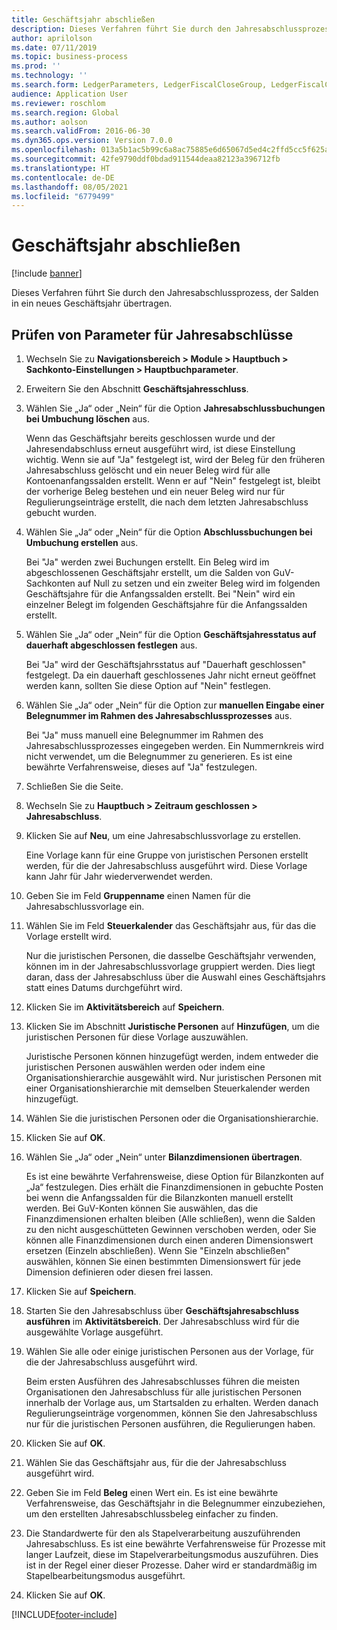```yaml
---
title: Geschäftsjahr abschließen
description: Dieses Verfahren führt Sie durch den Jahresabschlussprozess, der Salden in ein neues Geschäftsjahr übertragen.
author: aprilolson
ms.date: 07/11/2019
ms.topic: business-process
ms.prod: ''
ms.technology: ''
ms.search.form: LedgerParameters, LedgerFiscalCloseGroup, LedgerFiscalCloseAddLedger, SysLookupMultiSelectGrid, LedgerFiscalCloseRunGroup
audience: Application User
ms.reviewer: roschlom
ms.search.region: Global
ms.author: aolson
ms.search.validFrom: 2016-06-30
ms.dyn365.ops.version: Version 7.0.0
ms.openlocfilehash: 013a5b1ac5b99c6a8ac75885e6d65067d5ed4c2ffd5cc5f625a73963666c0a81
ms.sourcegitcommit: 42fe9790ddf0bdad911544deaa82123a396712fb
ms.translationtype: HT
ms.contentlocale: de-DE
ms.lasthandoff: 08/05/2021
ms.locfileid: "6779499"
---
```

# <a name="close-the-fiscal-year"></a>Geschäftsjahr abschließen

[!include [banner](../../includes/banner.md)]

Dieses Verfahren führt Sie durch den Jahresabschlussprozess, der Salden in ein neues Geschäftsjahr übertragen.


## <a name="validate-year-end-close-parameters"></a>Prüfen von Parameter für Jahresabschlüsse
1. Wechseln Sie zu **Navigationsbereich > Module > Hauptbuch > Sachkonto-Einstellungen > Hauptbuchparameter**.
2. Erweitern Sie den Abschnitt **Geschäftsjahresschluss**.
3. Wählen Sie „Ja“ oder „Nein“ für die Option **Jahresabschlussbuchungen bei Umbuchung löschen** aus.
    
    Wenn das Geschäftsjahr bereits geschlossen wurde und der Jahresendabschluss erneut ausgeführt wird, ist diese Einstellung wichtig. Wenn sie auf "Ja" festgelegt ist, wird der Beleg für den früheren Jahresabschluss gelöscht und ein neuer Beleg wird für alle Kontoenanfangssalden erstellt. Wenn er auf "Nein" festgelegt ist, bleibt der vorherige Beleg bestehen und ein neuer Beleg wird nur für Regulierungseinträge erstellt, die nach dem letzten Jahresabschluss gebucht wurden.

4. Wählen Sie „Ja“ oder „Nein“ für die Option **Abschlussbuchungen bei Umbuchung erstellen** aus.

    Bei "Ja" werden zwei Buchungen erstellt. Ein Beleg wird im abgeschlossenen Geschäftsjahr erstellt, um die Salden von GuV-Sachkonten auf Null zu setzen und ein zweiter Beleg wird im folgenden Geschäftsjahre für die Anfangssalden erstellt. Bei "Nein" wird ein einzelner Belegt im folgenden Geschäftsjahre für die Anfangssalden erstellt.  

5. Wählen Sie „Ja“ oder „Nein“ für die Option **Geschäftsjahresstatus auf dauerhaft abgeschlossen festlegen** aus.

    Bei "Ja" wird der Geschäftsjahrsstatus auf "Dauerhaft geschlossen" festgelegt.  Da ein dauerhaft geschlossenes Jahr nicht erneut geöffnet werden kann, sollten Sie diese Option auf "Nein" festlegen.  

6. Wählen Sie „Ja“ oder „Nein“ für die Option zur **manuellen Eingabe einer Belegnummer im Rahmen des Jahresabschlussprozesses** aus.

    Bei "Ja" muss manuell eine Belegnummer im Rahmen des Jahresabschlussprozesses eingegeben werden. Ein Nummernkreis wird nicht verwendet, um die Belegnummer zu generieren. Es ist eine bewährte Verfahrensweise, dieses auf "Ja" festzulegen.  

7. Schließen Sie die Seite.
8. Wechseln Sie zu **Hauptbuch > Zeitraum geschlossen > Jahresabschluss**.
9. Klicken Sie auf **Neu**, um eine Jahresabschlussvorlage zu erstellen.

    Eine Vorlage kann für eine Gruppe von juristischen Personen erstellt werden, für die der Jahresabschluss ausgeführt wird. Diese Vorlage kann Jahr für Jahr wiederverwendet werden.  

10. Geben Sie im Feld **Gruppenname** einen Namen für die Jahresabschlussvorlage ein.
11. Wählen Sie im Feld **Steuerkalender** das Geschäftsjahr aus, für das die Vorlage erstellt wird.

    Nur die juristischen Personen, die dasselbe Geschäftsjahr verwenden, können im in der Jahresabschlussvorlage gruppiert werden. Dies liegt daran, dass der Jahresabschluss über die Auswahl eines Geschäftsjahrs statt eines Datums durchgeführt wird.  

12. Klicken Sie im **Aktivitätsbereich** auf **Speichern**.
13. Klicken Sie im Abschnitt **Juristische Personen** auf **Hinzufügen**, um die juristischen Personen für diese Vorlage auszuwählen.
    
    Juristische Personen können hinzugefügt werden, indem entweder die juristischen Personen auswählen werden oder indem eine Organisationshierarchie ausgewählt wird.  Nur juristischen Personen mit einer Organisationshierarchie mit demselben Steuerkalender werden hinzugefügt.  

14. Wählen Sie die juristischen Personen oder die Organisationshierarchie.
15. Klicken Sie auf **OK**.
16. Wählen Sie „Ja“ oder „Nein“ unter **Bilanzdimensionen übertragen**.

    Es ist eine bewährte Verfahrensweise, diese Option für Bilanzkonten auf „Ja“ festzulegen. Dies erhält die Finanzdimensionen in gebuchte Posten bei wenn die Anfangssalden für die Bilanzkonten manuell erstellt werden. Bei GuV-Konten können Sie auswählen, das die Finanzdimensionen erhalten bleiben (Alle schließen), wenn die Salden zu den nicht ausgeschütteten Gewinnen verschoben werden, oder Sie können alle Finanzdimensionen durch einen anderen Dimensionswert ersetzen (Einzeln abschließen). Wenn Sie "Einzeln abschließen" auswählen, können Sie einen bestimmten Dimensionswert für jede Dimension definieren oder diesen frei lassen.  

17. Klicken Sie auf **Speichern**.
18. Starten Sie den Jahresabschluss über **Geschäftsjahresabschluss ausführen** im **Aktivitätsbereich**. Der Jahresabschluss wird für die ausgewählte Vorlage ausgeführt.  
19. Wählen Sie alle oder einige juristischen Personen aus der Vorlage, für die der Jahresabschluss ausgeführt wird.

    Beim ersten Ausführen des Jahresabschlusses führen die meisten Organisationen den Jahresabschluss für alle juristischen Personen innerhalb der Vorlage aus, um Startsalden zu erhalten. Werden danach Regulierungseinträge vorgenommen, können Sie den Jahresabschluss nur für die juristischen Personen ausführen, die Regulierungen haben.  

20. Klicken Sie auf **OK**.
21. Wählen Sie das Geschäftsjahr aus, für die der Jahresabschluss ausgeführt wird.
22. Geben Sie im Feld **Beleg** einen Wert ein. Es ist eine bewährte Verfahrensweise, das Geschäftsjahr in die Belegnummer einzubeziehen, um den erstellten Jahresabschlussbeleg einfacher zu finden.  
23. Die Standardwerte für den als Stapelverarbeitung auszuführenden Jahresabschluss. Es ist eine bewährte Verfahrensweise für Prozesse mit langer Laufzeit, diese im Stapelverarbeitungsmodus auszuführen. Dies ist in der Regel einer dieser Prozesse. Daher wird er standardmäßig im Stapelbearbeitungsmodus ausgeführt.  
24. Klicken Sie auf **OK**.



[!INCLUDE[footer-include](../../../includes/footer-banner.md)]